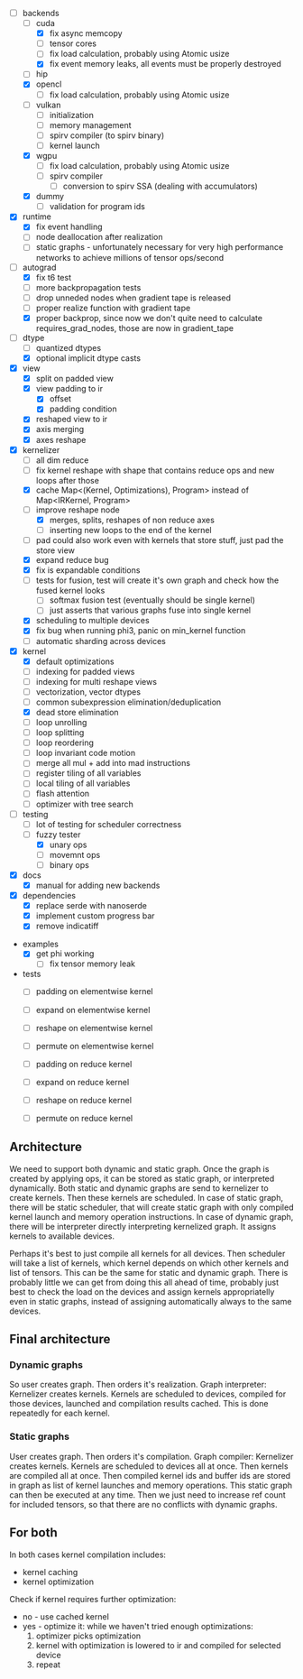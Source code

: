 - [ ] backends
  - [ ] cuda
    - [x] fix async memcopy
    - [ ] tensor cores
    - [ ] fix load calculation, probably using Atomic usize
    - [x] fix event memory leaks, all events must be properly destroyed
  - [ ] hip
  - [x] opencl
    - [ ] fix load calculation, probably using Atomic usize
  - [ ] vulkan
    - [ ] initialization
    - [ ] memory management
    - [ ] spirv compiler (to spirv binary)
    - [ ] kernel launch
  - [x] wgpu
    - [ ] fix load calculation, probably using Atomic usize
    - [ ] spirv compiler
      - [ ] conversion to spirv SSA (dealing with accumulators)
  - [x] dummy
    - [ ] validation for program ids
- [x] runtime
  - [x] fix event handling
  - [ ] node deallocation after realization
  - [ ] static graphs - unfortunately necessary for very high performance networks to achieve millions of tensor ops/second
- [ ] autograd
  - [x] fix t6 test
  - [ ] more backpropagation tests
  - [ ] drop unneded nodes when gradient tape is released
  - [ ] proper realize function with gradient tape
  - [x] proper backprop, since now we don't quite need to calculate requires_grad_nodes, those are now in gradient_tape
- [ ] dtype
  - [ ] quantized dtypes
  - [x] optional implicit dtype casts
- [x] view
  - [x] split on padded view
  - [x] view padding to ir
    - [x] offset
    - [x] padding condition
  - [x] reshaped view to ir
  - [x] axis merging
  - [x] axes reshape
- [x] kernelizer
  - [ ] all dim reduce
  - [ ] fix kernel reshape with shape that contains reduce ops and new loops after those
  - [x] cache Map<(Kernel, Optimizations), Program> instead of Map<IRKernel, Program>
  - [ ] improve reshape node
    - [x] merges, splits, reshapes of non reduce axes
    - [ ] inserting new loops to the end of the kernel
  - [ ] pad could also work even with kernels that store stuff, just pad the store view
  - [x] expand reduce bug
  - [x] fix is expandable conditions
  - [ ] tests for fusion, test will create it's own graph and check how the fused kernel looks
    - [ ] softmax fusion test (eventually should be single kernel)
    - [ ] just asserts that various graphs fuse into single kernel
  - [x] scheduling to multiple devices
  - [x] fix bug when running phi3, panic on min_kernel function
  - [ ] automatic sharding across devices
- [x] kernel
  - [x] default optimizations
  - [ ] indexing for padded views
  - [ ] indexing for multi reshape views
  - [ ] vectorization, vector dtypes
  - [ ] common subexpression elimination/deduplication
  - [x] dead store elimination
  - [ ] loop unrolling
  - [ ] loop splitting
  - [ ] loop reordering
  - [ ] loop invariant code motion
  - [ ] merge all mul + add into mad instructions
  - [ ] register tiling of all variables
  - [ ] local tiling of all variables
  - [ ] flash attention
  - [ ] optimizer with tree search
- [ ] testing
  - [ ] lot of testing for scheduler correctness
  - [ ] fuzzy tester
    - [x] unary ops
    - [ ] movemnt ops
    - [ ] binary ops

- [x] docs
  - [x] manual for adding new backends
- [x] dependencies
  - [x] replace serde with nanoserde
  - [x] implement custom progress bar
  - [x] remove indicatiff

- examples
  - [x] get phi working
    - [ ] fix tensor memory leak

- tests
  - [ ] padding on elementwise kernel
  - [ ] expand on elementwise kernel
  - [ ] reshape on elementwise kernel
  - [ ] permute on elementwise kernel
  - [ ] padding on reduce kernel
  - [ ] expand on reduce kernel
  - [ ] reshape on reduce kernel
  - [ ] permute on reduce kernel


## Architecture

We need to support both dynamic and static graph. Once the graph is created by applying ops, it can be stored as static graph, or interpreted dynamically.
Both static and dynamic graphs are send to kernelizer to create kernels. Then these kernels are scheduled. In case of static graph, there will be static scheduler,
that will create static graph with only compiled kernel launch and memory operation instructions. In case of dynamic graph, there will be interpreter
directly interpreting kernelized graph. It assigns kernels to available devices.

Perhaps it's best to just compile all kernels for all devices. Then scheduler will take a list of kernels, which kernel depends on which other kernels and list of tensors.
This can be the same for static and dynamic graph. There is probably little we can get from doing this all ahead of time, probably just best to check the load on the devices
and assign kernels appropriatelly even in static graphs, instead of assigning automatically always to the same devices.


## Final architecture

### Dynamic graphs

So user creates graph. Then orders it's realization.
Graph interpreter:
Kernelizer creates kernels. Kernels are scheduled to devices, compiled for those devices, launched and compilation results cached. This is done repeatedly for each kernel.

### Static graphs

User creates graph. Then orders it's compilation.
Graph compiler:
Kernelizer creates kernels. Kernels are scheduled to devices all at once. Then kernels are compiled all at once. Then compiled kernel ids and buffer ids are stored in graph as list
of kernel launches and memory operations. This static graph can then be executed at any time. Then we just need to increase ref count for included tensors, so that there are no
conflicts with dynamic graphs.

## For both

In both cases kernel compilation includes:
- kernel caching
- kernel optimization

Check if kernel requires further optimization:
  - no - use cached kernel
  - yes - optimize it:
    while we haven't tried enough optimizations:
      1. optimizer picks optimization
      2. kernel with optimization is lowered to ir and compiled for selected device
      3. repeat
